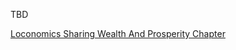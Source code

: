 TBD

[Loconomics Sharing Wealth And Prosperity Chapter](https://loconomics.gitbooks.io/loconomics-cooperative-bylaws/content/sharing_wealth_and_prosperity.html)
